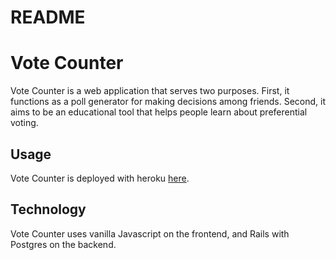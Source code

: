 # README




# Vote Counter
Vote Counter is a web application that serves two purposes. First, it functions as a poll generator for making decisions among friends. Second, it aims to be an educational tool that helps people learn about preferential voting.

## Usage

Vote Counter is deployed with heroku [here](https://votes-counter.herokuapp.com/polls).

## Technology

Vote Counter uses vanilla Javascript on the frontend, and Rails with Postgres on the backend.
